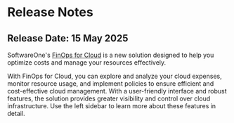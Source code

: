 # Release Notes

## Release Date: 15 May 2025 <a href="#release-date-20-february-2025" id="release-date-20-february-2025"></a>

SoftwareOne's  [FinOps for Cloud](https://portal.finops.softwareone.com/) is a new solution designed to help you optimize costs and manage your resources effectively.&#x20;

With FinOps for Cloud, you can explore and analyze your cloud expenses, monitor resource usage, and implement policies to ensure efficient and cost-effective cloud management. With a user-friendly interface and robust features, the solution provides greater visibility and control over cloud infrastructure. Use the left sidebar to learn more about these features in detail.

